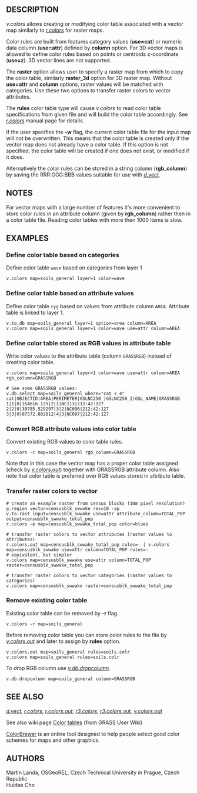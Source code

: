 ## DESCRIPTION

*v.colors* allows creating or modifying color table associated with a
vector map similarly to *[r.colors](r.colors.html)* for raster maps.

Color rules are built from features category values (**use=cat**) or
numeric data column (**use=attr**) defined by **column** option. For 3D
vector maps is allowed to define color rules based on points or
centroids z-coordinate (**use=z**). 3D vector lines are not supported.

The **raster** option allows user to specify a raster map from which to
copy the color table, similarly **raster_3d** option for 3D raster map.
Without **use=attr** and **column** options, raster values will be
matched with categories. Use these two options to transfer raster colors
to vector attributes.

The **rules** color table type will cause *v.colors* to read color table
specifications from given file and will build the color table
accordingly. See *[r.colors](r.colors.html)* manual page for details.

If the user specifies the **-w** flag, the current color table file for
the input map will not be overwritten. This means that the color table
is created only if the vector map does not already have a color table.
If this option is not specified, the color table will be created if one
does not exist, or modified if it does.

Alternatively the color rules can be stored in a string column
(**rgb_column**) by saving the RRR:GGG:BBB values suitable for use with
*[d.vect](d.vect.html)*.

## NOTES

For vector maps with a large number of features it\'s more convenient to
store color rules in an attribute column (given by **rgb_column**)
rather then in a color table file. Reading color tables with more then
1000 items is slow.

## EXAMPLES

### Define color table based on categories

Define color table `wave` based on categories from layer 1

```
v.colors map=soils_general layer=1 color=wave
```

### Define color table based on attribute values

Define color table `ryg` based on values from attribute column `AREA`.
Attribute table is linked to layer 1.

```
v.to.db map=soils_general layer=1 option=area column=AREA
v.colors map=soils_general layer=1 color=wave use=attr column=AREA
```

### Define color table stored as RGB values in attribute table

Write color values to the attribute table (column `GRASSRGB`) instead of
creating color table.

```
v.colors map=soils_general layer=1 color=wave use=attr column=AREA rgb_column=GRASSRGB

# See some GRASSRGB values:
v.db.select map=soils_general where="cat < 4"
cat|OBJECTID|AREA|PERIMETER|GSLNC250_|GSLNC250_I|GSL_NAME|GRASSRGB
1|1|0|164616.125|2|1|NC113|212:42:127
2|2|0|30785.529297|3|2|NC096|212:42:127
3|3|0|87572.882812|4|3|NC097|212:42:127
```

### Convert RGB attribute values into color table

Convert existing RGB values to color table rules.

```
v.colors -c map=soils_general rgb_column=GRASSRGB
```

Note that in this case the vector map has a proper color table assigned
(check by *[v.colors.out](v.colors.out.html)*) together with GRASSRGB
attribute column. Also note that color table is preferred over RGB
values stored in attribute table.

### Transfer raster colors to vector

```
# create an example raster from census blocks (10m pixel resolution)
g.region vector=censusblk_swwake res=10 -ap
v.to.rast input=censusblk_swwake use=attr attribute_column=TOTAL_POP output=censusblk_swwake_total_pop
r.colors -e map=censusblk_swwake_total_pop color=blues

# transfer raster colors to vector attributes (raster values to attributes)
r.colors.out map=censusblk_swwake_total_pop rules=- | v.colors map=censusblk_swwake use=attr column=TOTAL_POP rules=-
# equivalent, but simpler
v.colors map=censusblk_swwake use=attr column=TOTAL_POP raster=censusblk_swwake_total_pop

# transfer raster colors to vector categories (raster values to categories)
v.colors map=censusblk_swwake raster=censusblk_swwake_total_pop
```

### Remove existing color table

Existing color table can be removed by **-r** flag.

```
v.colors -r map=soils_general
```

Before removing color table you can store color rules to the file by
*[v.colors.out](v.colors.out.html)* and later to assign by **rules**
option.

```
v.colors.out map=soils_general rules=soils.colr
v.colors map=soils_general rules=soils.colr
```

To drop RGB column use *[v.db.dropcolumn](v.db.dropcolumn.html)*.

```
v.db.dropcolumn map=soils_general column=GRASSRGB
```

## SEE ALSO

*[d.vect](d.vect.html), [r.colors](r.colors.html),
[r.colors.out](r.colors.out.html), [r3.colors](r3.colors.html),
[r3.colors.out](r3.colors.out.html), [v.colors.out](v.colors.out.html)*

See also wiki page [Color
tables](https://grasswiki.osgeo.org/wiki/Color_tables) (from GRASS User
Wiki)

[ColorBrewer](http://colorbrewer.org) is an online tool designed to help
people select good color schemes for maps and other graphics.

## AUTHORS

Martin Landa, OSGeoREL, Czech Technical University in Prague, Czech
Republic\
Huidae Cho

